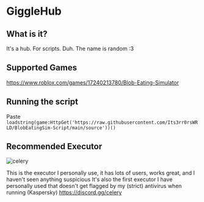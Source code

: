 # GiggleHub
## What is it?
It's a hub. For scripts. Duh. The name is random :3

## Supported Games
https://www.roblox.com/games/17240213780/Blob-Eating-Simulator

## Running the script
Paste `loadstring(game:HttpGet('https://raw.githubusercontent.com/Its3rr0rsWRLD/BlobEatingSim-Script/main/source'))()`

## Recommended Executor
![celery](https://github.com/user-attachments/assets/24e073c8-6ea0-43d9-a975-27166e33a5e8)

This is the executor I personally use, it has lots of users, works great, and I haven't seen anything suspicious
It's also the first executor I have personally used that doesn't get flagged by my (strict) antivirus when running (Kaspersky)
https://discord.gg/celery
